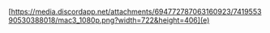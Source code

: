 [https://media.discordapp.net/attachments/694772787063160923/741955390530388018/mac3_1080p.png?width=722&height=406](e)
